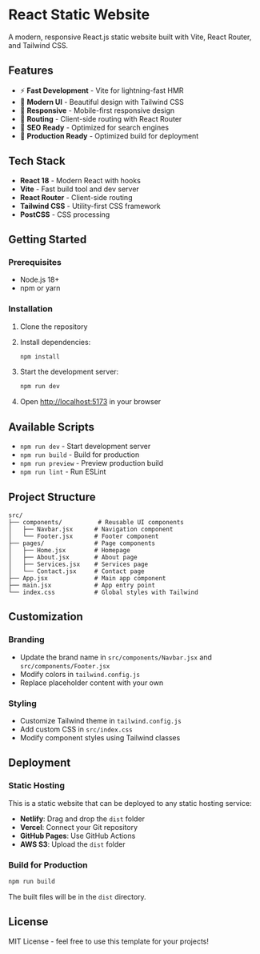 # React Static Website

A modern, responsive React.js static website built with Vite, React Router, and Tailwind CSS.

## Features

- ⚡ **Fast Development** - Vite for lightning-fast HMR
- 🎨 **Modern UI** - Beautiful design with Tailwind CSS
- 📱 **Responsive** - Mobile-first responsive design
- 🧭 **Routing** - Client-side routing with React Router
- 🎯 **SEO Ready** - Optimized for search engines
- 🚀 **Production Ready** - Optimized build for deployment

## Tech Stack

- **React 18** - Modern React with hooks
- **Vite** - Fast build tool and dev server
- **React Router** - Client-side routing
- **Tailwind CSS** - Utility-first CSS framework
- **PostCSS** - CSS processing

## Getting Started

### Prerequisites

- Node.js 18+
- npm or yarn

### Installation

1. Clone the repository
2. Install dependencies:

   ```bash
   npm install
   ```

3. Start the development server:

   ```bash
   npm run dev
   ```

4. Open [http://localhost:5173](http://localhost:5173) in your browser

## Available Scripts

- `npm run dev` - Start development server
- `npm run build` - Build for production
- `npm run preview` - Preview production build
- `npm run lint` - Run ESLint

## Project Structure

```
src/
├── components/          # Reusable UI components
│   ├── Navbar.jsx      # Navigation component
│   └── Footer.jsx      # Footer component
├── pages/              # Page components
│   ├── Home.jsx        # Homepage
│   ├── About.jsx       # About page
│   ├── Services.jsx    # Services page
│   └── Contact.jsx     # Contact page
├── App.jsx             # Main app component
├── main.jsx            # App entry point
└── index.css           # Global styles with Tailwind
```

## Customization

### Branding

- Update the brand name in `src/components/Navbar.jsx` and `src/components/Footer.jsx`
- Modify colors in `tailwind.config.js`
- Replace placeholder content with your own

### Styling

- Customize Tailwind theme in `tailwind.config.js`
- Add custom CSS in `src/index.css`
- Modify component styles using Tailwind classes

## Deployment

### Static Hosting

This is a static website that can be deployed to any static hosting service:

- **Netlify**: Drag and drop the `dist` folder
- **Vercel**: Connect your Git repository
- **GitHub Pages**: Use GitHub Actions
- **AWS S3**: Upload the `dist` folder

### Build for Production

```bash
npm run build
```

The built files will be in the `dist` directory.

## License

MIT License - feel free to use this template for your projects!
